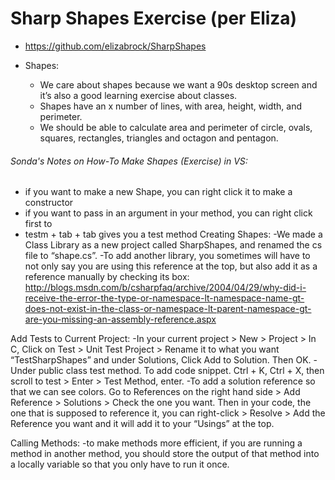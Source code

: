 # Sharp Shapes Exercise (per Eliza)

* https://github.com/elizabrock/SharpShapes

* Shapes:
  * We care about shapes because we want a 90s desktop screen and it’s also a good learning exercise about classes.
  * Shapes have an x number of lines, with area, height, width, and perimeter.
  * We should be able to calculate area and perimeter of circle, ovals, squares, rectangles, triangles and octagon and pentagon.

###### Sonda's Notes on How-To Make Shapes (Exercise) in VS:
  * if you want to make a new Shape, you can right click it to make a constructor
  * if you want to pass in an argument in your method, you can right click first to
  * testm + tab + tab gives you a test method
  Creating Shapes:
  -We made a Class Library as a new project called SharpShapes, and renamed the cs file to “shape.cs”.
  -To add another library, you sometimes will have to not only say you are using this reference at the top, but also add it as a reference manually by checking its box:
  http://blogs.msdn.com/b/csharpfaq/archive/2004/04/29/why-did-i-receive-the-error-the-type-or-namespace-lt-namespace-name-gt-does-not-exist-in-the-class-or-namespace-lt-parent-namespace-gt-are-you-missing-an-assembly-reference.aspx

  Add Tests to Current Project:
  -In your current project > New > Project > In C, Click on Test > Unit Test Project > Rename it to what you want “TestSharpShapes” and under Solutions, Click Add to Solution. Then OK.
  -Under public class test method. To add code snippet. Ctrl + K, Ctrl + X, then scroll to test > Enter > Test Method, enter.
  -To add a solution reference so that we can see colors. Go to References on the right hand side > Add Reference > Solutions > Check the one you want. Then in your code, the one that is supposed to reference it, you can right-click > Resolve > Add the Reference you want and it will add it to your “Usings” at the top.



  Calling Methods:
  -to make methods more efficient, if you are running a method in another method, you should store the output of that method into a locally variable so that you only have to run it once.
